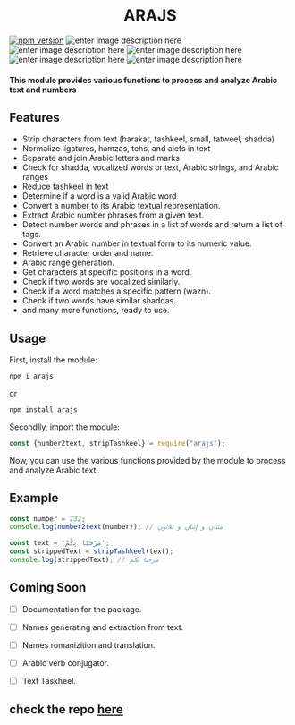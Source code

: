 <h1 align="center">ARAJS</h1>

[![npm version](https://badge.fury.io/js/arajs.svg)](https://badge.fury.io/js/arajs) ![enter image description here](https://img.shields.io/npm/dw/arajs)  ![enter image description here](https://img.shields.io/bundlephobia/min/arajs)     ![enter image description here](https://img.shields.io/github/repo-size/mdanok/arajs)      ![enter image description here](https://img.shields.io/github/license/mdanok/arajs)     ![enter image description here](https://img.shields.io/github/commit-activity/m/mdanok/arajs)

#### This module provides various functions to process and analyze Arabic **text** and **numbers**

Features
--------

* Strip characters from text (harakat, tashkeel, small, tatweel, shadda)
* Normalize ligatures, hamzas, tehs, and alefs in text
* Separate and join Arabic letters and marks
* Check for shadda, vocalized words or text, Arabic strings, and Arabic ranges
* Reduce tashkeel in text
* Determine if a word is a valid Arabic word
* Convert a number to its Arabic textual representation.
* Extract Arabic number phrases from a given text.
* Detect number words and phrases in a list of words and return a list of tags.
* Convert an Arabic number in textual form to its numeric value.
* Retrieve character order and name.
* Arabic range generation.
* Get characters at specific positions in a word.
* Check if two words are vocalized similarly.
* Check if a word matches a specific pattern (wazn).
* Check if two words have similar shaddas.
* and many more functions, ready to use.

Usage
-----

First, install the module:

```javascript
npm i arajs
```

or

```javascript
npm install arajs
```

Secondlly, import the module:

```javascript
const {number2text, stripTashkeel} = require("arajs");
```

Now, you can use the various functions provided by the module to process and analyze Arabic text.

Example
-------

```javascript
const number = 232;
console.log(number2text(number)); // مئتان و إثنان و ثلاثون

const text = 'مَرْحَبًا بِكُمْ';
const strippedText = stripTashkeel(text);
console.log(strippedText); // مرحبا بكم
```

Coming Soon
-------

* [ ] Documentation for the package.

* [ ] Names generating and extraction from text.
* [ ] Names romanizition and translation.
* [ ] Arabic verb conjugator.
* [ ] Text Taskheel.

check the repo [here](https://www.github.com/mdanok/arajs)
-------
